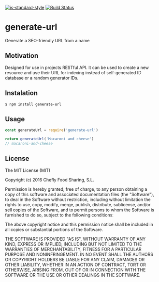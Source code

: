 [![js-standard-style](https://img.shields.io/badge/code%20style-standard-brightgreen.svg)](http://standardjs.com/)
[![Build Status](https://travis-ci.org/chefly/generate-url.svg)](https://travis-ci.org/chefly/generate-url)

# generate-url
Generate a SEO-friendly URL from a name

## Motivation
Designed for use in projects RESTful API. It can be used to create a new resource and use their URL for indexing instead of self-generated ID database or a random generator IDs.

## Instalation
`$ npm install generate-url`

## Usage
```js
const generateUrl = require('generate-url')

return generateUrl('Macaroni and cheese')
// macaroni-and-cheese
```

## License
The MIT License (MIT)

Copyright (c) 2016 Chefly Food Sharing, S.L.

Permission is hereby granted, free of charge, to any person obtaining a copy
of this software and associated documentation files (the "Software"), to deal
in the Software without restriction, including without limitation the rights
to use, copy, modify, merge, publish, distribute, sublicense, and/or sell
copies of the Software, and to permit persons to whom the Software is
furnished to do so, subject to the following conditions:

The above copyright notice and this permission notice shall be included in all
copies or substantial portions of the Software.

THE SOFTWARE IS PROVIDED "AS IS", WITHOUT WARRANTY OF ANY KIND, EXPRESS OR
IMPLIED, INCLUDING BUT NOT LIMITED TO THE WARRANTIES OF MERCHANTABILITY,
FITNESS FOR A PARTICULAR PURPOSE AND NONINFRINGEMENT. IN NO EVENT SHALL THE
AUTHORS OR COPYRIGHT HOLDERS BE LIABLE FOR ANY CLAIM, DAMAGES OR OTHER
LIABILITY, WHETHER IN AN ACTION OF CONTRACT, TORT OR OTHERWISE, ARISING FROM,
OUT OF OR IN CONNECTION WITH THE SOFTWARE OR THE USE OR OTHER DEALINGS IN THE
SOFTWARE.
